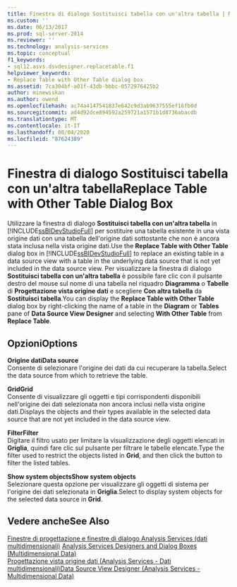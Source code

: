```yaml
---
title: Finestra di dialogo Sostituisci tabella con un'altra tabella | Microsoft Docs
ms.custom: ''
ms.date: 06/13/2017
ms.prod: sql-server-2014
ms.reviewer: ''
ms.technology: analysis-services
ms.topic: conceptual
f1_keywords:
- sql12.asvs.dsvdesigner.replacetable.f1
helpviewer_keywords:
- Replace Table with Other Table dialog box
ms.assetid: 7ca304bf-a01f-43db-bbbc-0572976425b2
author: minewiskan
ms.author: owend
ms.openlocfilehash: ac74a4147541837e642c9d3ab9637555ef16fb0d
ms.sourcegitcommit: ad4d92dce894592a259721a1571b1d8736abacdb
ms.translationtype: MT
ms.contentlocale: it-IT
ms.lasthandoff: 08/04/2020
ms.locfileid: "87624389"
---
```

# <a name="replace-table-with-other-table-dialog-box"></a><span data-ttu-id="0f1cc-102">Finestra di dialogo Sostituisci tabella con un'altra tabella</span><span class="sxs-lookup"><span data-stu-id="0f1cc-102">Replace Table with Other Table Dialog Box</span></span>
  <span data-ttu-id="0f1cc-103">Utilizzare la finestra di dialogo **Sostituisci tabella con un'altra tabella** in [!INCLUDE[ssBIDevStudioFull](../includes/ssbidevstudiofull-md.md)] per sostituire una tabella esistente in una vista origine dati con una tabella dell'origine dati sottostante che non è ancora stata inclusa nella vista origine dati.</span><span class="sxs-lookup"><span data-stu-id="0f1cc-103">Use the **Replace Table with Other Table** dialog box in [!INCLUDE[ssBIDevStudioFull](../includes/ssbidevstudiofull-md.md)] to replace an existing table in a data source view with a table in the underlying data source that is not yet included in the data source view.</span></span> <span data-ttu-id="0f1cc-104">Per visualizzare la finestra di dialogo **Sostituisci tabella con un'altra tabella** è possibile fare clic con il pulsante destro del mouse sul nome di una tabella nel riquadro **Diagramma** o **Tabelle** di **Progettazione vista origine dati** e scegliere **Con altra tabella** da **Sostituisci tabella**.</span><span class="sxs-lookup"><span data-stu-id="0f1cc-104">You can display the **Replace Table with Other Table** dialog box by right-clicking the name of a table in the **Diagram** or **Tables** pane of **Data Source View Designer** and selecting **With Other Table** from **Replace Table**.</span></span>  
  
## <a name="options"></a><span data-ttu-id="0f1cc-105">Opzioni</span><span class="sxs-lookup"><span data-stu-id="0f1cc-105">Options</span></span>  
 <span data-ttu-id="0f1cc-106">**Origine dati**</span><span class="sxs-lookup"><span data-stu-id="0f1cc-106">**Data source**</span></span>  
 <span data-ttu-id="0f1cc-107">Consente di selezionare l'origine dei dati da cui recuperare la tabella.</span><span class="sxs-lookup"><span data-stu-id="0f1cc-107">Select the data source from which to retrieve the table.</span></span>  
  
 <span data-ttu-id="0f1cc-108">**Grid**</span><span class="sxs-lookup"><span data-stu-id="0f1cc-108">**Grid**</span></span>  
 <span data-ttu-id="0f1cc-109">Consente di visualizzare gli oggetti e tipi corrispondenti disponibili nell'origine dei dati selezionata non ancora inclusi nella vista origine dati.</span><span class="sxs-lookup"><span data-stu-id="0f1cc-109">Displays the objects and their types available in the selected data source that are not yet included in the data source view.</span></span>  
  
 <span data-ttu-id="0f1cc-110">**Filter**</span><span class="sxs-lookup"><span data-stu-id="0f1cc-110">**Filter**</span></span>  
 <span data-ttu-id="0f1cc-111">Digitare il filtro usato per limitare la visualizzazione degli oggetti elencati in **Griglia**, quindi fare clic sul pulsante per filtrare le tabelle elencate.</span><span class="sxs-lookup"><span data-stu-id="0f1cc-111">Type the filter used to restrict the objects listed in **Grid**, and then click the button to filter the listed tables.</span></span>  
  
 <span data-ttu-id="0f1cc-112">**Show system objects**</span><span class="sxs-lookup"><span data-stu-id="0f1cc-112">**Show system objects**</span></span>  
 <span data-ttu-id="0f1cc-113">Selezionare questa opzione per visualizzare gli oggetti di sistema per l'origine dei dati selezionata in **Griglia**.</span><span class="sxs-lookup"><span data-stu-id="0f1cc-113">Select to display system objects for the selected data source in **Grid**.</span></span>  
  
## <a name="see-also"></a><span data-ttu-id="0f1cc-114">Vedere anche</span><span class="sxs-lookup"><span data-stu-id="0f1cc-114">See Also</span></span>  
 <span data-ttu-id="0f1cc-115">[Finestre di progettazione e finestre di dialogo Analysis Services &#40;dati multidimensionali&#41;](analysis-services-designers-and-dialog-boxes-multidimensional-data.md) </span><span class="sxs-lookup"><span data-stu-id="0f1cc-115">[Analysis Services Designers and Dialog Boxes &#40;Multidimensional Data&#41;](analysis-services-designers-and-dialog-boxes-multidimensional-data.md) </span></span>  
 [<span data-ttu-id="0f1cc-116">Progettazione vista origine dati &#40;Analysis Services - Dati multidimensionali&#41;</span><span class="sxs-lookup"><span data-stu-id="0f1cc-116">Data Source View Designer &#40;Analysis Services - Multidimensional Data&#41;</span></span>](data-source-view-designer-analysis-services-multidimensional-data.md)  
  
  
